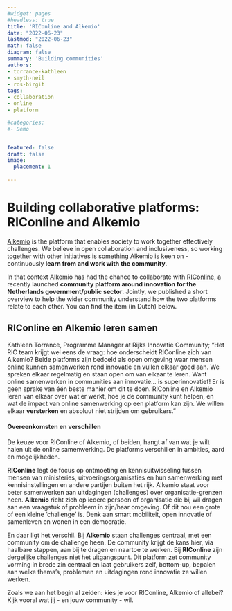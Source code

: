 ```yaml
---
#widget: pages
#headless: true
title: 'RIConline and Alkemio'
date: "2022-06-23"
lastmod: "2022-06-23"
math: false
diagram: false
summary: 'Building communities'
authors:
- torrance-kathleen
- smyth-neil
- ros-birgit
tags:
- collaboration 
- online
- platform

#categories:
#- Demo


featured: false
draft: false
image:
  placement: 1
  
---
```


# Building collaborative platforms: RIConline and Alkemio

[Alkemio](https://alkem.io) is the platform that enables society to work together effectively challenges. We believe in open collaboration and inclusiveness, so working together with other initiatives is something Alkemio is keen on - continuously **learn from and work with the community**. 

In that context Alkemio has had the chance to collaborate with [RIConline](https://online.rijksinnovatiecommunity.nl/users/signup/new), a recently launched **community platform around innovation for the Netherlands government/public sector**. Jointly, we published a short overview to help the wider community understand how the two platforms relate to each other. You can find the item (in Dutch) below.

## RIConline en Alkemio leren samen 

Kathleen Torrance, Programme Manager at Rijks Innovatie Community; “Het RIC team krijgt wel eens de vraag: hoe onderscheidt RIConline zich van Alkemio? Beide platforms zijn bedoeld als open omgeving waar mensen online kunnen samenwerken rond innovatie en vullen elkaar goed aan. We spreken elkaar regelmatig en staan open om van elkaar te leren. Want online samenwerken in communities aan innovatie… is superinnovatief! Er is geen sprake van één beste manier om dit te doen. RIConline en Alkemio leren van elkaar over wat er werkt, hoe je de community kunt helpen, en wat de impact van online samenwerking op een platform kan zijn. We willen elkaar **versterken** en absoluut niet strijden om gebruikers.”

#### Overeenkomsten en verschillen 

De keuze voor RIConline of Alkemio, of beiden, hangt af van wat je wilt halen uit de online samenwerking. De platforms verschillen in ambities, aard en mogelijkheden.  

**RIConline** legt de focus op ontmoeting en kennisuitwisseling tussen mensen van ministeries, uitvoeringsorganisaties en hun samenwerking met kennisinstellingen en andere partijen buiten het rijk. Alkemio staat voor beter samenwerken aan uitdagingen (challenges) over organisatie-grenzen heen. **Alkemio** richt zich op iedere persoon of organisatie die bij wil dragen aan een vraagstuk of probleem in zijn/haar omgeving. Of dit nou een grote of een kleine ‘challenge’ is. Denk aan smart mobiliteit, open innovatie of samenleven en wonen in een democratie.    

En daar ligt het verschil. Bij **Alkemio** staan challenges centraal, met een community om de challenge heen. De community krijgt de kans hier, via haalbare stappen, aan bij te dragen en naartoe te werken. Bij **RIConline** zijn dergelijke challenges niet het uitgangspunt.  Dit platform zet community vorming in brede zin centraal en laat gebruikers zelf, bottom-up, bepalen aan welke thema’s, problemen en uitdagingen rond innovatie ze willen werken. 

Zoals we aan het begin al zeiden: kies je voor RIConline, Alkemio of allebei? Kijk vooral wat jij - en jouw community - wil.    